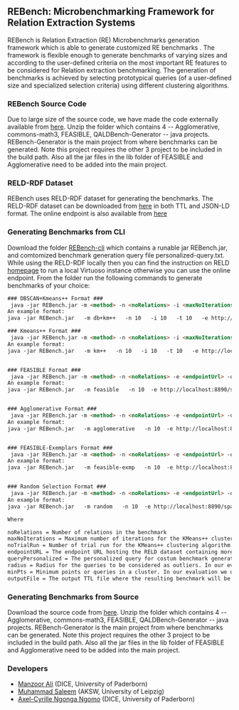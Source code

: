 ## REBench: Microbenchmarking Framework for Relation Extraction Systems

REBench is Relation Extraction (RE) Microbenchmarks generation framework which is able to generate customized RE benchmarks . The framework is flexible enough to generate benchmarks of varying sizes and according to the user-defined criteria on the most important RE features to be considered for Relation extraction benchmarking. The generation of benchmarks is achieved by selecting prototypical queries (of a user-defined size and specialized selection criteria) using different clustering algorithms.

### REBench Source Code 
Due to large size of the source code, we have made the code externally available from [here](https://hobbitdata.informatik.uni-leipzig.de/REBench/REBench-cli.zip). Unzip the folder which contains 4 -- Agglomerative, commons-math3, FEASIBLE, QALDBench-Generator -- java projects. REBench-Generator is the main project from where benchmarks can be generated. Note this project requires the other 3 project to be included in the build path. Also all the jar files in the lib folder of FEASIBLE and Agglomerative need to be added into the main project.

### RELD-RDF Dataset
REBench uses RELD-RDF dataset for generating the benchmarks. The RELD-RDF dataset can be downloaded from [here](https://hobbitdata.informatik.uni-leipzig.de/RELD/) in both TTL and JSON-LD format. The online endpoint is also available from [here](http://reld.cs.upb.de:8890/sparql)

 ### Generating Benchmarks from CLI
Download the folder [REBench-cli](https://hobbitdata.informatik.uni-leipzig.de/REBench/REBench-cli.zip) which contains a runable jar REBench.jar, and comtomized benchmark generation query file personalized-query.txt. While using the RELD-RDF locally then you can find the instruction on RELD [homepage](https://manzoorali29.github.io/index.html) to run a local Virtuoso instance otherwise you can use the online endpoint. 
From the folder run the following commands to generate benchmarks of your choice: 
```html
### DBSCAN+Kmeans++ Format ### 
 java -jar REBench.jar -m <method> -n <noRelations> -i <maxNoIterations> -t <noTrialRun> -e <endpointUrl> -q <queryPersonalized> -r <radius> -p <minPts> -o <outputFile>
An example format: 
java -jar REBench.jar   -m db+km++   -n 10   -i 10   -t 10   -e http://localhost:8890/sparql   -q personalized-query.txt   -r 1   -p 1   -o db+km++-10re-benchmark.ttl

### Kmeans++ Format ### 
 java -jar REBench.jar -m <method> -n <noRelations> -i <maxNoIterations> -t <noTrialRun> -e <endpointUrl> -q <queryPersonalized> -o <outputFile>
An example format: 
java -jar REBench.jar   -m km++   -n 10   -i 10   -t 10   -e http://localhost:8890/sparql   -q personalized-query.txt   -o km++-10re-benchmark.ttl


### FEASIBLE Format ### 
 java -jar REBench.jar -m <method> -n <noRelations> -e <endpointUrl> -q <queryPersonalized> -o <outputFile>
An example format: 
java -jar REBench.jar   -m feasible   -n 10  -e http://localhost:8890/sparql   -q personalized-query.txt   -o feasible-10re-benchmark.ttl


### Agglomerative Format ### 
 java -jar REBench.jar -m <method> -n <noRelations> -e <endpointUrl> -q <queryPersonalized> -o <outputFile>
An example format: 
java -jar REBench.jar   -m agglomerative   -n 10  -e http://localhost:8890/sparql   -q personalized-query.txt   -o agglomerative-10re-benchmark.ttl


### FEASIBLE-Exemplars Format ### 
 java -jar REBench.jar -m <method> -n <noRelations> -e <endpointUrl> -q <queryPersonalized> -o <outputFile>
An example format: 
java -jar REBench.jar   -m feasible-exmp   -n 10  -e http://localhost:8890/sparql   -q personalized-query.txt   -o feasible-exmp-10re-benchmark.ttl


### Random Selection Format ### 
 java -jar REBench.jar -m <method> -n <noRelations> -e <endpointUrl> -q <queryPersonalized> -o <outputFile>
An example format: 
java -jar REBench.jar   -m random   -n 10  -e http://localhost:8890/sparql   -q personalized-query.txt   -o random-10re-benchmark.ttl

Where

noRelations = Number of relations in the benchmark
maxNoIterations = Maximum number of iterations for the KMeans++ clustering algorithm. In our evaluation we used maxNoIterations = 10. 
noTrialRun = Number of trial run for the KMeans++ clustering algorithm. In our evaluation we used noTrialRun = 10.
endpointURL = The endpoint URL hosting the RELD dataset containing more than 800 relations. The benchmarks are generated from these relations. 
queryPersonalized = The personalized query for costum benchmark generation
radius = Radius for the queries to be considered as outliers. In our evaluation we used radius = 1
minPts = Minimum points or queries in a cluster. In our evaluation we used min. points = 1
outputFile = The output TTL file where the resulting benchmark will be printed

```
### Generating Benchmarks from Source 
Download the source code from [here](https://hobbitdata.informatik.uni-leipzig.de/benchmarks-data/QALDGen-Source.7z). Unzip the folder which contains 4 -- Agglomerative, commons-math3, FEASIBLE, QALDBench-Generator -- java projects. REBench-Generator is the main project from where benchmarks can be generated. Note this project requires the other 3 project to be included in the build path. Also all the jar files in the lib folder of FEASIBLE and Agglomerative need to be added into the main project.


### Developers
  * [Manzoor Ali](https://dice-research.org/ManzoorAli) (DICE, University of Paderborn)
  * [Muhammad Saleem](https://sites.google.com/site/saleemsweb/) (AKSW, University of Leipzig) 
  * [Axel-Cyrille Ngonga Ngomo](https://dice-research.org/AxelCyrilleNgongaNgomo) (DICE, University of Paderborn)
